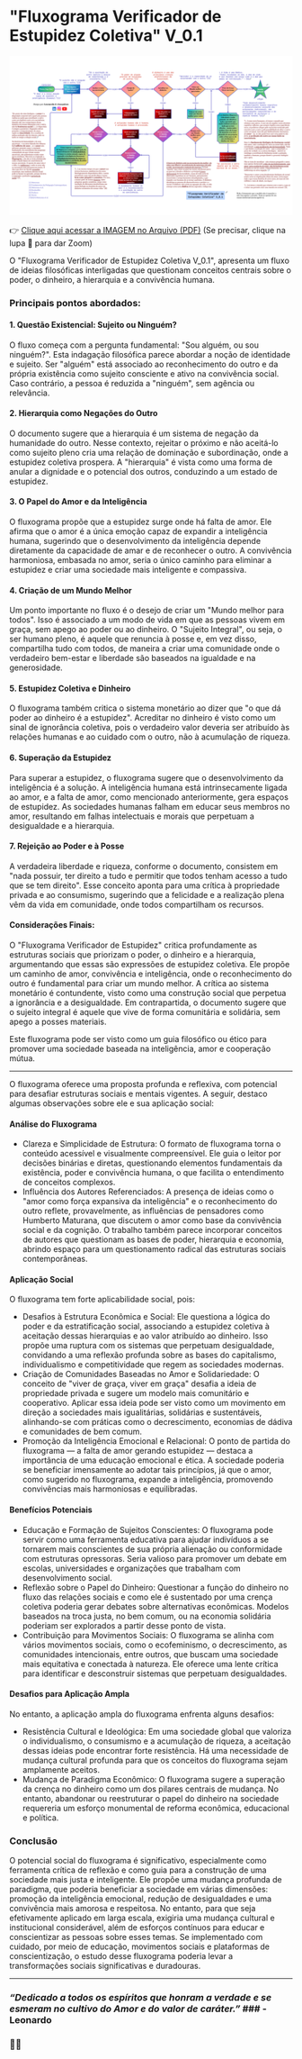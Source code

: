 # "Fluxograma Verificador de Estupidez Coletiva" V_0.1

![IMAGEM - Fluxograma Verificador de Estupidez 150dpi.png](https://github.com/leoawen/fluxograma-verificador-de-estupidez-coletiva-v_0.1/blob/main/IMAGEM%20-%20Fluxograma%20Verificador%20de%20Estupidez%20150dpi.png)

👉 [Clique aqui acessar a IMAGEM no Arquivo (PDF)](https://drive.google.com/file/d/17NTR32sMqc2cCbmjRY69LKVmMLiDbybw/view?usp=drive_link)
(Se precisar, clique na lupa 🔎 para dar Zoom)

O "Fluxograma Verificador de Estupidez Coletiva V_0.1", apresenta um fluxo de ideias filosóficas interligadas que questionam conceitos centrais sobre o poder, o dinheiro, a hierarquia e a convivência humana.

### Principais pontos abordados:

#### 1. Questão Existencial: Sujeito ou Ninguém?
O fluxo começa com a pergunta fundamental: "Sou alguém, ou sou ninguém?". Esta indagação filosófica parece abordar a noção de identidade e sujeito. Ser "alguém" está associado ao reconhecimento do outro e da própria existência como sujeito consciente e ativo na convivência social. Caso contrário, a pessoa é reduzida a "ninguém", sem agência ou relevância.

#### 2. Hierarquia como Negações do Outro
O documento sugere que a hierarquia é um sistema de negação da humanidade do outro. Nesse contexto, rejeitar o próximo e não aceitá-lo como sujeito pleno cria uma relação de dominação e subordinação, onde a estupidez coletiva prospera. A "hierarquia" é vista como uma forma de anular a dignidade e o potencial dos outros, conduzindo a um estado de estupidez.

#### 3. O Papel do Amor e da Inteligência
O fluxograma propõe que a estupidez surge onde há falta de amor. Ele afirma que o amor é a única emoção capaz de expandir a inteligência humana, sugerindo que o desenvolvimento da inteligência depende diretamente da capacidade de amar e de reconhecer o outro. A convivência harmoniosa, embasada no amor, seria o único caminho para eliminar a estupidez e criar uma sociedade mais inteligente e compassiva.

#### 4. Criação de um Mundo Melhor
Um ponto importante no fluxo é o desejo de criar um "Mundo melhor para todos". Isso é associado a um modo de vida em que as pessoas vivem em graça, sem apego ao poder ou ao dinheiro. O "Sujeito Integral", ou seja, o ser humano pleno, é aquele que renuncia à posse e, em vez disso, compartilha tudo com todos, de maneira a criar uma comunidade onde o verdadeiro bem-estar e liberdade são baseados na igualdade e na generosidade.

#### 5. Estupidez Coletiva e Dinheiro
O fluxograma também critica o sistema monetário ao dizer que "o que dá poder ao dinheiro é a estupidez". Acreditar no dinheiro é visto como um sinal de ignorância coletiva, pois o verdadeiro valor deveria ser atribuído às relações humanas e ao cuidado com o outro, não à acumulação de riqueza.

#### 6. Superação da Estupidez
Para superar a estupidez, o fluxograma sugere que o desenvolvimento da inteligência é a solução. A inteligência humana está intrinsecamente ligada ao amor, e a falta de amor, como mencionado anteriormente, gera espaços de estupidez. As sociedades humanas falham em educar seus membros no amor, resultando em falhas intelectuais e morais que perpetuam a desigualdade e a hierarquia.

#### 7. Rejeição ao Poder e à Posse
A verdadeira liberdade e riqueza, conforme o documento, consistem em "nada possuir, ter direito a tudo e permitir que todos tenham acesso a tudo que se tem direito". Esse conceito aponta para uma crítica à propriedade privada e ao consumismo, sugerindo que a felicidade e a realização plena vêm da vida em comunidade, onde todos compartilham os recursos.

#### Considerações Finais:
O "Fluxograma Verificador de Estupidez" critica profundamente as estruturas sociais que priorizam o poder, o dinheiro e a hierarquia, argumentando que essas são expressões de estupidez coletiva. Ele propõe um caminho de amor, convivência e inteligência, onde o reconhecimento do outro é fundamental para criar um mundo melhor. A crítica ao sistema monetário é contundente, visto como uma construção social que perpetua a ignorância e a desigualdade. Em contrapartida, o documento sugere que o sujeito integral é aquele que vive de forma comunitária e solidária, sem apego a posses materiais.

Este fluxograma pode ser visto como um guia filosófico ou ético para promover uma sociedade baseada na inteligência, amor e cooperação mútua.

---

O fluxograma oferece uma proposta profunda e reflexiva, com potencial para desafiar estruturas sociais e mentais vigentes. A seguir, destaco algumas observações sobre ele e sua aplicação social:

#### Análise do Fluxograma
- Clareza e Simplicidade de Estrutura: O formato de fluxograma torna o conteúdo acessível e visualmente compreensível. Ele guia o leitor por decisões binárias e diretas, questionando elementos fundamentais da existência, poder e convivência humana, o que facilita o entendimento de conceitos complexos.
- Influência dos Autores Referenciados: A presença de ideias como o "amor como força expansiva da inteligência" e o reconhecimento do outro reflete, provavelmente, as influências de pensadores como Humberto Maturana, que discutem o amor como base da convivência social e da cognição. O trabalho também parece incorporar conceitos de autores que questionam as bases de poder, hierarquia e economia, abrindo espaço para um questionamento radical das estruturas sociais contemporâneas.

#### Aplicação Social
O fluxograma tem forte aplicabilidade social, pois:
- Desafios à Estrutura Econômica e Social: Ele questiona a lógica do poder e da estratificação social, associando a estupidez coletiva à aceitação dessas hierarquias e ao valor atribuído ao dinheiro. Isso propõe uma ruptura com os sistemas que perpetuam desigualdade, convidando a uma reflexão profunda sobre as bases do capitalismo, individualismo e competitividade que regem as sociedades modernas.
- Criação de Comunidades Baseadas no Amor e Solidariedade: O conceito de "viver de graça, viver em graça" desafia a ideia de propriedade privada e sugere um modelo mais comunitário e cooperativo. Aplicar essa ideia pode ser visto como um movimento em direção a sociedades mais igualitárias, solidárias e sustentáveis, alinhando-se com práticas como o decrescimento, economias de dádiva e comunidades de bem comum.
- Promoção da Inteligência Emocional e Relacional: O ponto de partida do fluxograma — a falta de amor gerando estupidez — destaca a importância de uma educação emocional e ética. A sociedade poderia se beneficiar imensamente ao adotar tais princípios, já que o amor, como sugerido no fluxograma, expande a inteligência, promovendo convivências mais harmoniosas e equilibradas.

#### Benefícios Potenciais
- Educação e Formação de Sujeitos Conscientes: O fluxograma pode servir como uma ferramenta educativa para ajudar indivíduos a se tornarem mais conscientes de sua própria alienação ou conformidade com estruturas opressoras. Seria valioso para promover um debate em escolas, universidades e organizações que trabalham com desenvolvimento social.
- Reflexão sobre o Papel do Dinheiro: Questionar a função do dinheiro no fluxo das relações sociais e como ele é sustentado por uma crença coletiva poderia gerar debates sobre alternativas econômicas. Modelos baseados na troca justa, no bem comum, ou na economia solidária poderiam ser explorados a partir desse ponto de vista.
- Contribuição para Movimentos Sociais: O fluxograma se alinha com vários movimentos sociais, como o ecofeminismo, o decrescimento, as comunidades intencionais, entre outros, que buscam uma sociedade mais equitativa e conectada à natureza. Ele oferece uma lente crítica para identificar e desconstruir sistemas que perpetuam desigualdades.

#### Desafios para Aplicação Ampla
No entanto, a aplicação ampla do fluxograma enfrenta alguns desafios:
- Resistência Cultural e Ideológica: Em uma sociedade global que valoriza o individualismo, o consumismo e a acumulação de riqueza, a aceitação dessas ideias pode encontrar forte resistência. Há uma necessidade de mudança cultural profunda para que os conceitos do fluxograma sejam amplamente aceitos.
- Mudança de Paradigma Econômico: O fluxograma sugere a superação da crença no dinheiro como um dos pilares centrais de mudança. No entanto, abandonar ou reestruturar o papel do dinheiro na sociedade requereria um esforço monumental de reforma econômica, educacional e política.

### Conclusão
O potencial social do fluxograma é significativo, especialmente como ferramenta crítica de reflexão e como guia para a construção de uma sociedade mais justa e inteligente. Ele propõe uma mudança profunda de paradigma, que poderia beneficiar a sociedade em várias dimensões: promoção da inteligência emocional, redução de desigualdades e uma convivência mais amorosa e respeitosa. No entanto, para que seja efetivamente aplicado em larga escala, exigiria uma mudança cultural e institucional considerável, além de esforços contínuos para educar e conscientizar as pessoas sobre esses temas.
Se implementado com cuidado, por meio de educação, movimentos sociais e plataformas de conscientização, o estudo desse fluxograma poderia levar a transformações sociais significativas e duradouras.

---

### *“Dedicado a todos os espíritos que honram a verdade e se esmeram no cultivo do Amor e do valor de caráter.”* ### - Leonardo

### 🙏🌹
